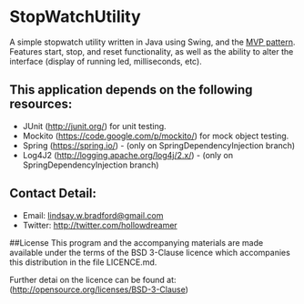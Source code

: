 # StopWatchUtility

A simple stopwatch utility written in Java using Swing, and the [MVP pattern](https://en.wikipedia.org/wiki/Model%E2%80%93view%E2%80%93presenter).
Features start, stop, and reset functionality, as well as the ability to alter the interface (display of running led, milliseconds, etc).

## This application depends on the following resources:
  * JUnit (<http://junit.org/>) for unit testing.
  * Mockito (<https://code.google.com/p/mockito/>) for mock object testing.
  * Spring (https://spring.io/)  - (only on SpringDependencyInjection branch)
  * Log4J2 (http://logging.apache.org/log4j/2.x/) - (only on SpringDependencyInjection branch)
  
## Contact Detail:
- Email: lindsay.w.bradford@gmail.com
- Twitter: http://twitter.com/hollowdreamer

##License
This program and the accompanying materials are made available 
under the terms of the BSD 3-Clause licence which accompanies 
this distribution in the file LICENCE.md. 

Further detai on the licence can be found at:
(<http://opensource.org/licenses/BSD-3-Clause>)
